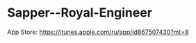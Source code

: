 Sapper--Royal-Engineer
======================

App Store: https://itunes.apple.com/ru/app/id867507430?mt=8
